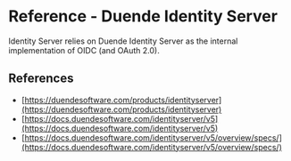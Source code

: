 # Reference - Duende Identity Server

Identity Server relies on Duende Identity Server as the internal implementation of OIDC (and OAuth 2.0).

## References

- [https://duendesoftware.com/products/identityserver](https://duendesoftware.com/products/identityserver)
- [https://docs.duendesoftware.com/identityserver/v5](https://docs.duendesoftware.com/identityserver/v5)
- [https://docs.duendesoftware.com/identityserver/v5/overview/specs/](https://docs.duendesoftware.com/identityserver/v5/overview/specs/)